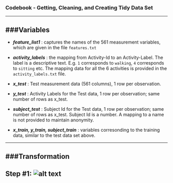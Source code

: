 ### Codebook - Getting, Cleaning, and Creating Tidy Data Set
---
###Variables
---
* ***feature_list1*** : captures the names of the 561 measurement variables, which are given in the file `features.txt`

* ***activity_labels*** : the mapping from Activity-Id to an Activity-Label. The label is a descriptive text. E.g. `1` corresponds to `walking`, `4` corresponds to `sitting` etc. The mapping data for all the 6 activities is provided in the `activity_labels.txt` file.  

* ***x_test*** : Test measurement data (561 columns), 1 row per observation.

* ***y_test*** : Activity Labels for the Test data, 1 row per observation; same number of rows as x_test.

* ***subject_test*** : Subject Id for the Test data, 1 row per observation; same number of rows as x_test. Subject Id is a number. A mapping to a name is not provided to maintain anonymity.

* ***x_train, y_train, subject_train*** : variables corresonding to the training data, similar to the test data set above. 

---
###Transformation
---
Step #1: 
![alt text](https://github.com/RahulNPupala/Getting_And_Cleaning_Data/step1.jpg "Step #1 Data Transformation")
---